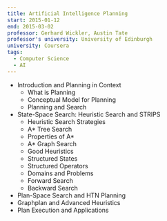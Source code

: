 ```yaml
---
title: Artificial Intelligence Planning
start: 2015-01-12
end: 2015-03-02
professor: Gerhard Wickler, Austin Tate
professor's university: University of Edinburgh
university: Coursera
tags:
  - Computer Science
  - AI
---
```

- Introduction and Planning in Context
  - What is Planning
  - Conceptual Model for Planning
  - Planning and Search
- State-Space Search: Heuristic Search and STRIPS
  - Heuristic Search Strategies
  - A* Tree Search
  - Properties of A*
  - A* Graph Search
  - Good Heuristics
  - Structured States
  - Structured Operators
  - Domains and Problems
  - Forward Search
  - Backward Search
- Plan-Space Search and HTN Planning
- Graphplan and Advanced Heuristics
- Plan Execution and Applications
